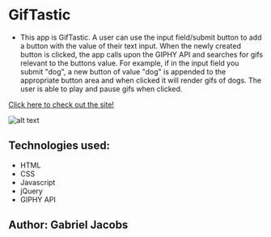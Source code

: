 # GifTastic

* This app is GifTastic. A user can use the input field/submit button to add a button with the value of their text input. When the newly created button is clicked, the app calls upon the GIPHY API and searches for gifs relevant to the buttons value. For example, if in the input field you submit "dog", a new button of value "dog" is appended to the appropriate button area and when clicked it will render gifs of dogs. The user is able to play and pause gifs when clicked.

[Click here to check out the site!](https://gljacobs.github.io/GifTastic/)

![alt text](assets/imgs/scrnsht.png)

## Technologies used:
* HTML 
* CSS
* Javascript
* jQuery
* GIPHY API

## Author: Gabriel Jacobs